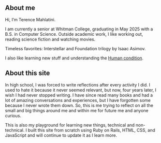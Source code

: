 ## About me 

Hi, I’m Terence Mahlatini. 

I am currently a senior at Whitman College, graduating in May 2025 with a B.S. in Computer Science. Outside academic work, I like working out, reading science fiction and watching movies. 

Timeless favorites: Interstellar and Foundation trilogy by Isaac Asimov.  

I also like learning new stuff and understanding the [Human condition](https://en.wikipedia.org/wiki/Human_condition). 

## About this site

In high school, I was forced to write reflections after every activity I did. I used to hate it because it never seemed relevant, but now, four years later, I wish I had never stopped writing. I have since read many books and had a lot of amazing conversations and experiences, but I have forgotten some because I never wrote them down. So, this is me trying to reflect on all the small and big things around me and within me for future me and anyone curious. 

This is also my playground for learning new things, technical and non-technical. I built this site from scratch using Ruby on Rails, HTML, CSS, and JavaScript and will continue to update it as I learn more.

